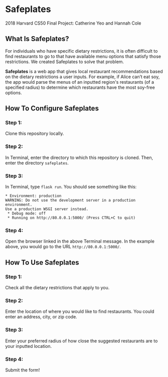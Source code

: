 # Safeplates
2018 Harvard CS50 Final Project: Catherine Yeo and Hannah Cole

## What Is Safeplates?
For individuals who have specific dietary restrictions, it is often difficult to find restaurants to go to that have available menu options that satisfy those restrictions. We created Safeplates to solve that problem.

**Safeplates** is a web app that gives local restaurant recommendations based on the dietary restrictions a user inputs. For example, if Alice can’t eat soy, the app would parse the menus of an inputted region's restaurants (of a specified radius) to determine which restaurants have the most soy-free options. 

## How To Configure Safeplates

### Step 1: 
Clone this repository locally. 

### Step 2:
In Terminal, enter the directory to which this repository is cloned. 
Then, enter the directory `safeplates`.

### Step 3:
In Terminal, type `flask run`. You should see something like this: 

```
* Environment: production 
WARNING: Do not use the development server in a production environment.
Use a production WSGI server instead.
 * Debug mode: off
 * Running on http://80.0.0.1:5000/ (Press CTRL+C to quit) 
```

### Step 4:
Open the browser linked in the above Terminal message. In the example above, you would go to the URL `http://80.0.0.1:5000/`.

## How To Use Safeplates

### Step 1:
Check all the dietary restrictions that apply to you.

### Step 2:
Enter the location of where you would like to find restaurants. You could enter an address, city, or zip code. 

### Step 3:
Enter your preferred radius of how close the suggested restaurants are to your inputted location.

### Step 4: 
Submit the form!

